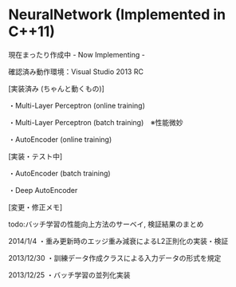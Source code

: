 NeuralNetwork (Implemented in C++11)
=============
現在まったり作成中 - Now Implementing -

確認済み動作環境：Visual Studio 2013 RC

[実装済み (ちゃんと動くもの)]

・Multi-Layer Perceptron (online training)

・Multi-Layer Perceptron (batch training)　※性能微妙

・AutoEncoder (online training)

[実装・テスト中]

・AutoEncoder (batch training)

・Deep AutoEncoder


[変更・修正メモ]

todo:バッチ学習の性能向上方法のサーベイ, 検証結果のまとめ

2014/1/4
・重み更新時のエッジ重み減衰によるL2正則化の実装・検証

2013/12/30
・訓練データ作成クラスによる入力データの形式を規定

2013/12/25
・バッチ学習の並列化実装
